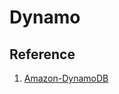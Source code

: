 # Dynamo

## Reference
1. [Amazon-DynamoDB](https://docs.aws.amazon.com/amazondynamodb/latest/developerguide/Introduction.html)
